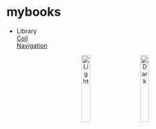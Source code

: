 # mybooks

- Library 
<br>[Coil](https://github.com/coil-kt/coil)</br>
[Navigation](https://developer.android.com/jetpack/androidx/releases/navigation#declaring_dependencies)</br>

<p align="center">
  <img alt="Light" src="" width="20%">
&nbsp; &nbsp; &nbsp; &nbsp;
  <img alt="Dark" src="" width="20%">
</p>

